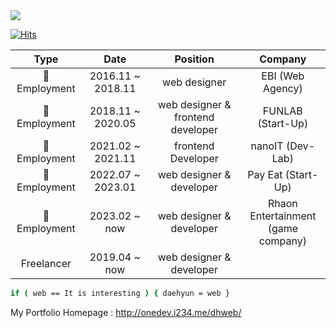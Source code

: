 <img src="https://capsule-render.vercel.app/api?type=waving&color=auto&height=200&section=header&text=daehyunkim(webcogy) &fontSize=50" />

[![Hits](https://hits.seeyoufarm.com/api/count/incr/badge.svg?url=https%3A%2F%2Fgithub.com%2Fwebcogy%2F&count_bg=%2379C83D&title_bg=%23555555&icon=&icon_color=%23E7E7E7&title=hits&edge_flat=false)](https://hits.seeyoufarm.com)

 
|    Type     |        Date        |                        Position                        |        Company        |
|:-------------:|:-----------------:|:-----------------------------------------------------:|:--------------------------:|
|🏢 Employment | 2016.11 ~ 2018.11 |              web designer            |      EBI (Web Agency)      |
|🏢 Employment | 2018.11 ~ 2020.05  | web designer & frontend developer |      FUNLAB (Start-Up)     |
|🏢 Employment | 2021.02 ~ 2021.11 |                  frontend Developer                  |      nanoIT (Dev-Lab)        |
|🏢 Employment | 2022.07 ~ 2023.01 |              web designer & developer    |      Pay Eat (Start-Up)        |
|🏢 Employment | 2023.02 ~ now |                  web designer & developer      |      Rhaon Entertainment <br /> (game company)        |
| Freelancer   | 2019.04 ~ now        |   web designer & developer                      |                             |

```sh
if ( web == It is interesting ) { daehyun = web }
```

My Portfolio Homepage : http://onedev.i234.me/dhweb/


